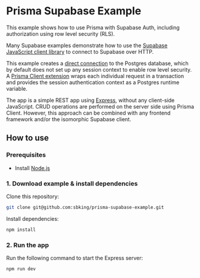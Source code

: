 # Prisma Supabase Example

This example shows how to use Prisma with Supabase Auth, including authorization using row level security (RLS).

Many Supabase examples demonstrate how to use the [Supabase JavaScript client library](https://github.com/supabase/supabase-js) to connect to Supabase over HTTP.

This example creates a [direct connection](https://supabase.com/docs/guides/database/connecting-to-postgres#types-of-connection) to the Postgres database, which by default does not set up any session context to enable row level security. A [Prisma Client extension](https://www.prisma.io/docs/concepts/components/prisma-client/client-extensions) wraps each individual request in a transaction and provides the session authentication context as a Postgres runtime variable.

The app is a simple REST app using [Express](https://expressjs.com/), without any client-side JavaScript. CRUD operations are performed on the server side using Prisma Client. However, this approach can be combined with any frontend framework and/or the isomorphic Supabase client.

## How to use

### Prerequisites

- Install [Node.js](https://nodejs.org/en/download/)

### 1. Download example & install dependencies

Clone this repository:

```sh
git clone git@github.com:sbking/prisma-supabase-example.git
```

Install dependencies:

```sh
npm install
```

### 2. Run the app

Run the following command to start the Express server:

```sh
npm run dev
```
